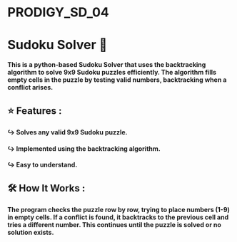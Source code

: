 # PRODIGY_SD_04

# Sudoku Solver 🔢 

**This is a python-based Sudoku Solver that uses the **backtracking algorithm** to solve 9x9 Sudoku puzzles efficiently. The algorithm fills empty cells in the puzzle by testing valid numbers, backtracking when a conflict arises.**

## ⭐ Features :
#### ↪ Solves any valid 9x9 Sudoku puzzle.

#### ↪ Implemented using the backtracking algorithm.

#### ↪ Easy to understand. 
  
## 🛠️ How It Works : 
#### The program checks the puzzle row by row, trying to place numbers (1-9) in empty cells. If a conflict is found, it backtracks to the previous cell and tries a different number. This continues until the puzzle is solved or no solution exists.
